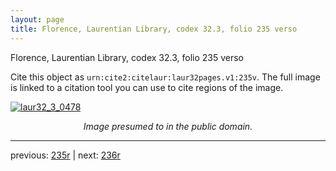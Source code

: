 ```yaml
---
layout: page
title: Florence, Laurentian Library, codex 32.3, folio 235 verso
---
```


Florence, Laurentian Library, codex 32.3, folio 235 verso

Cite this object as `urn:cite2:citelaur:laur32pages.v1:235v`.  The full image is linked to a citation tool you can use to cite regions of the image.

[![laur32_3_0478](http://www.homermultitext.org/iipsrv?IIIF=/project/homer/pyramidal/deepzoom/citelaur/laur32imgs/v1/laur32_3_0478.tif/full/800,/0/default.jpg)](http://www.homermultitext.org/ict2/?urn=urn:cite2:citelaur:laur32imgs.v1:laur32_3_0478) 

<p style="text-align: center; font-style: italic;">Image presumed to in the public domain.</p>

---

previous: [235r](../235r/) | next: [236r](../236r/)